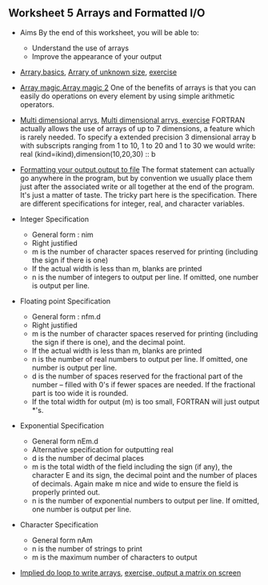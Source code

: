 ## Worksheet 5 Arrays and Formatted I/O

- Aims
  By the end of this worksheet, you will be able to:
  - Understand the use of  arrays
  - Improve the appearance of your output

- [Arrary,basics](5.1.f95), [Arrary of unknown size](5.2.f95), [exercise](5.3.f95)
- [Array magic](5.4.f95),[Array magic 2](5.5.f95)
  One of the benefits of arrays is that you can easily do operations on every element by using simple arithmetic operators.
- [Multi dimensional arrys](5.6.f95), [Multi dimensional arrys, exercise](5.7.f95)
  FORTRAN actually allows the use of arrays of up to 7 dimensions, a feature which is rarely needed. To specify a extended precision 3 dimensional array b with subscripts ranging from 1 to 10, 1 to 20 and 1 to 30 we would write:
     real  (kind=ikind),dimension(10,20,30) :: b 
- [Formatting your output](5.8.f95),[output to file](5.9.f95)
  The format statement can actually go anywhere in the program, but by convention we usually place them just after the associated write or all together at the end of the program. It's just a matter of taste. The tricky part here is the specification. There are different specifications for integer, real, and character variables.
- Integer Specification
  - General form :   nim
  - Right justified
  - m is the number of character spaces reserved for printing (including the sign if there is one)
  - If the actual width is less than m, blanks are printed
  - n is the number of  integers to output per line. If omitted, one number is output per line.
- Floating point Specification
  - General form : nfm.d
  - Right justified
  - m is the number of character spaces reserved for printing (including the sign if there is one), and the decimal point.
  - If the actual width is less than m, blanks are printed
  - n is the number of  real numbers to output per line. If omitted, one number is output per line.
  - d is the number of spaces reserved for the fractional part of the number – filled with 0's if fewer spaces are needed. If the fractional part is too wide it is rounded.
  - If the total width for output (m) is too small, FORTRAN will just output *'s.
- Exponential Specification
  - General form nEm.d
  - Alternative specification for outputting real
  - d is the number of decimal places
  - m  is the total width of the field including the sign (if any), the character E and its sign, the decimal point and the number of places of decimals. Again make m nice and wide to ensure the field is properly printed out.
  - n is the number of  exponential numbers to output per line. If omitted, one number is output per line.
- Character Specification
  - General form  nAm
  - n is the number of strings to print
  - m is the maximum number of characters to output
- [Implied do loop to write arrays](5.10.f95), [exercise, output a matrix on screen](5.11.95)